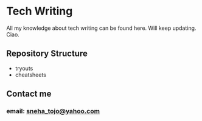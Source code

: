 # Tech Writing
All my knowledge about tech writing can be found here. Will keep updating. Ciao.

## Repository Structure
- tryouts
- cheatsheets

## Contact me
### email: sneha_tojo@yahoo.com

